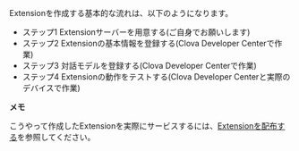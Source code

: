 ﻿Extensionを作成する基本的な流れは、以下のようになります。
* ステップ1 Extensionサーバーを用意する(ご自身でお願いします)
* ステップ2 Extensionの基本情報を登録する(Clova Developer Centerで作業)
* ステップ3 対話モデルを登録する(Clova Developer Centerで作業)
* ステップ4 Extensionの動作をテストする(Clova Developer Centerと実際のデバイスで作業)

<div class="note">
  <p><strong>メモ</strong></p>
  <p>こうやって作成したExtensionを実際にサービスするには、<a href="/DevConsole/Guides/CEK/Deploy_Extension.md">Extensionを配布する</a>を参照してください。</p>
</div>
